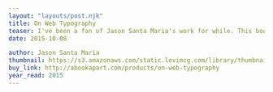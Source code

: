 ```yaml
---
layout: "layouts/post.njk"
title: On Web Typography
teaser: I've been a fan of Jason Santa Maria's work for while. This books has some great quick hits for setting type of the web.
date: 2015-10-08

author: Jason Santa Maria
thumbnail: https://s3.amazonaws.com/static.levimcg.com/library/thumbnail-web-typography.png
buy_link: http://abookapart.com/products/on-web-typography
year_read: 2015
---
```

